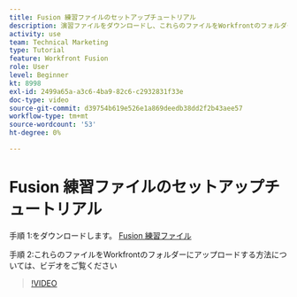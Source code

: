 ```yaml
---
title: Fusion 練習ファイルのセットアップチュートリアル
description: 演習ファイルをダウンロードし、これらのファイルをWorkfrontのフォルダーにアップロードする方法については、 [!DNL Adobe Workfront Fusion].
activity: use
team: Technical Marketing
type: Tutorial
feature: Workfront Fusion
role: User
level: Beginner
kt: 8998
exl-id: 2499a65a-a3c6-4ba9-82c6-c2932831f33e
doc-type: video
source-git-commit: d39754b619e526e1a869deedb38dd2f2b43aee57
workflow-type: tm+mt
source-wordcount: '53'
ht-degree: 0%

---
```


# Fusion 練習ファイルのセットアップチュートリアル

手順 1:をダウンロードします。 [Fusion 練習ファイル](/help/assets/fusion-exercise-files.zip)

手順 2:これらのファイルをWorkfrontのフォルダーにアップロードする方法については、ビデオをご覧ください

>[!VIDEO](https://video.tv.adobe.com/v/335258/?quality=12)
